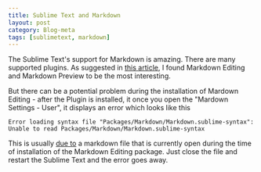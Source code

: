 ```yaml
---
title: Sublime Text and Markdown
layout: post
category: Blog-meta
tags: [sublimetext, markdown]
---
```

The Sublime Text's support for Markdown is amazing. There are many supported plugins. As suggested in [this article](http://plaintext-productivity.net/2-04-how-to-set-up-sublime-text-for-markdown-editing.html), I found Markdown Editing and Markdown Preview to be the most interesting.

But there can be a potential problem during the installation of Mardown Editing  - after the Plugin is installed, it once you open the "Mardown Settings - User", it displays an error which looks like this

```err
Error loading syntax file "Packages/Markdown/Markdown.sublime-syntax": Unable to read Packages/Markdown/Markdown.sublime-syntax
```

This is usually [due to](https://github.com/SublimeText-Markdown/MarkdownEditing/issues/485) a markdown file that is currently open during the time of installation of the Markdown Editing package. Just close the file and restart the Sublime Text and the error goes away.